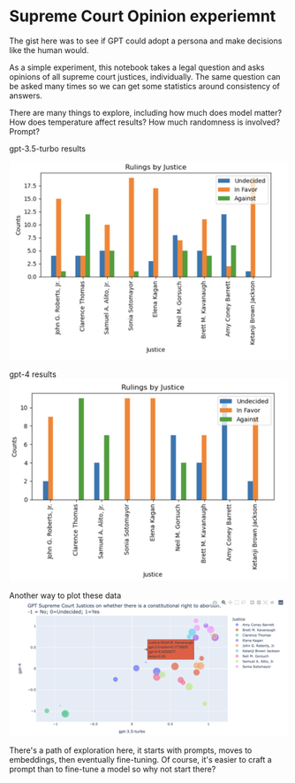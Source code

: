 # Supreme Court Opinion experiemnt
The gist here was to see if GPT could adopt a persona and make decisions like the human would. 

As a simple experiment, this notebook takes a legal question and asks opinions of all supreme court justices, individually. The same question can be asked many times so we can get some statistics around consistency of answers. 

There are many things to explore, including how much does model matter? How does temperature affect results? How much randomness is involved? Prompt?

gpt-3.5-turbo results

![gpt-3.5-turbo results](supreme-court-votes.png)

gpt-4 results
![gpt-4 results](supreme-court-votes-gpt4.png)

Another way to plot these data
![model comparison](supreme-court-scatterplot.png)

There's a path of exploration here, it starts with prompts, moves to embeddings, then eventually fine-tuning. Of course, it's easier to craft a prompt than to fine-tune a model so why not start there? 
